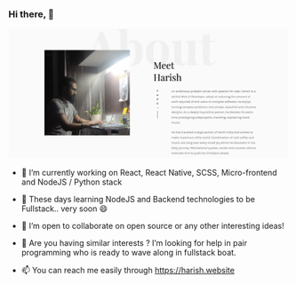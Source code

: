 ### Hi there, 👋

![Site preview](https://raw.githubusercontent.com/HarishBoke/HarishBoke/master/content/harish.website.png)

- 🔭 I’m currently working on React, React Native, SCSS, Micro-frontend and NodeJS / Python stack

- 🌱 These days learning NodeJS and Backend technologies to be Fullstack.. very soon 😄

- 👯 I’m open to collaborate on open source or any other interesting ideas!

- 🤔 Are you having similar interests ? I’m looking for help in pair programming who is ready to wave along in fullstack boat.

- 📫 You can reach me easily through <a href="https://harish.website" target="_blank">https://harish.website</a>

